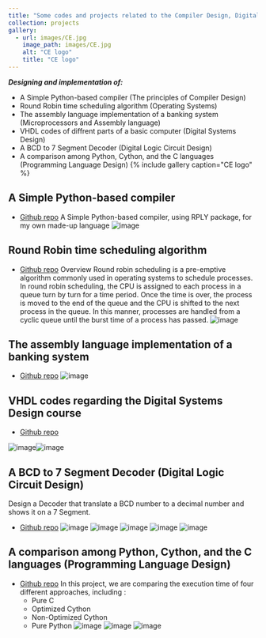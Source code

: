 ```yaml
---
title: "Some codes and projects related to the Compiler Design, Digital System Design, Assembly and microprocessor, Operating Systems courses, Digital Logic Circuit Design, Programming Language Design"
collection: projects
gallery:
  - url: images/CE.jpg
    image_path: images/CE.jpg
    alt: "CE logo"
    title: "CE logo"
---
```

***Designing and implementation of:***
- A Simple Python-based compiler (The principles of Compiler Design)
- Round Robin time scheduling algorithm (Operating Systems)
- The assembly language implementation of a banking system (Microprocessors and Assembly language)
- VHDL codes of diffrent parts of a basic computer (Digital Systems Design)
- A BCD to 7 Segment Decoder (Digital Logic Circuit Design)
- A comparison among Python, Cython, and the C languages (Programming Language Design)
{% include gallery caption="CE logo" %}

## A Simple Python-based compiler
* [Github repo](https://github.com/benymaxparsa/Compiler-Project)
A Simple Python-based compiler, using RPLY package, for my own made-up language
![image](/images/compiler.png)

## Round Robin time scheduling algorithm
* [Github repo](https://github.com/benymaxparsa/Round-robin-scheduling)
Overview
Round robin scheduling is a pre-emptive algorithm commonly used in operating systems to schedule processes.
In round robin scheduling, the CPU is assigned to each process in a queue turn by turn for a time period. Once the time is over, the process is moved to the end of the queue and the CPU is shifted to the next process in the queue. In this manner, processes are handled from a cyclic queue until the burst time of a process has passed.
![image](/images/os.png)

## The assembly language implementation of a banking system
* [Github repo](https://github.com/benymaxparsa/Bank-the-8086-Edition)
![image](/images/asm.png)


## VHDL codes regarding the Digital Systems Design course
* [Github repo](https://github.com/benymaxparsa/VHDL)

![image](/images/vhdl1.png)![image](/images/vhdl2.png)

## A BCD to 7 Segment Decoder (Digital Logic Circuit Design)
Design a Decoder that translate a BCD number to a decimal number and shows it on a 7 Segment.
* [Github repo](https://github.com/benymaxparsa/BCD-to-7Segment-Decoder)
![image](https://raw.githubusercontent.com/benymaxparsa/BCD-to-7Segment-Decoder/main/Truth%20table.jpeg)
![image](https://raw.githubusercontent.com/benymaxparsa/BCD-to-7Segment-Decoder/main/karno1.jpeg)
![image](https://raw.githubusercontent.com/benymaxparsa/BCD-to-7Segment-Decoder/main/karno2.jpeg)
![image](https://raw.githubusercontent.com/benymaxparsa/BCD-to-7Segment-Decoder/main/circuit%20design.jpeg)
![image](https://raw.githubusercontent.com/benymaxparsa/BCD-to-7Segment-Decoder/main/full_Screenshot.jpg)

## A comparison among Python, Cython, and the C languages (Programming Language Design)
* [Github repo](https://github.com/CenaAshoori/sort_cython)
In this project, we are comparing the execution time of four different approaches, including :
  - Pure C
  - Optimized Cython
  - Non-Optimized Cython
  - Pure Python
![image](https://raw.githubusercontent.com/CenaAshoori/sort_cython/main/doc/plot/Figure_2.png)
![image](https://raw.githubusercontent.com/CenaAshoori/sort_cython/main/doc/plot/big_input.png)
![image](https://raw.githubusercontent.com/CenaAshoori/sort_cython/main/doc/plot/small_input.png)


